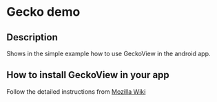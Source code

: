 # Gecko demo

## Description

Shows in the simple example how to use GeckoView in the android app.

## How to install GeckoView in your app

Follow the detailed instructions from [Mozilla Wiki](https://wiki.mozilla.org/Mobile/GeckoView)
